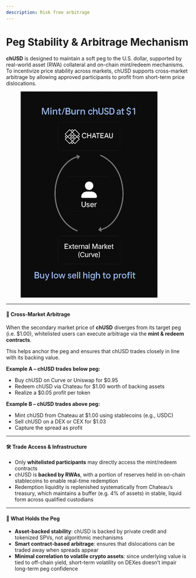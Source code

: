 ```yaml
---
description: Risk free arbitrage
---
```


# Peg Stability & Arbitrage Mechanism

**chUSD** is designed to maintain a soft peg to the U.S. dollar, supported by real-world asset (RWA) collateral and on-chain mint/redeem mechanisms. To incentivize price stability across markets, chUSD supports cross-market arbitrage by allowing approved participants to profit from short-term price dislocations.



<figure><img src=".gitbook/assets/ChatGPT Image Jun 13, 2025 at 01_00_55 AM.png" alt="" width="375"><figcaption></figcaption></figure>

***

#### 🔁 Cross-Market Arbitrage

When the secondary market price of **chUSD** diverges from its target peg (i.e. $1.00), whitelisted users can execute arbitrage via the **mint & redeem contracts**.

This helps anchor the peg and ensures that chUSD trades closely in line with its backing value.

**Example A – chUSD trades below peg:**

* Buy chUSD on Curve or Uniswap for $0.95
* Redeem chUSD via Chateau for $1.00 worth of backing assets
* Realize a $0.05 profit per token

**Example B – chUSD trades above peg:**

* Mint chUSD from Chateau at $1.00 using stablecoins (e.g., USDC)
* Sell chUSD on a DEX or CEX for $1.03
* Capture the spread as profit

***

#### 🛠️ Trade Access & Infrastructure

* Only **whitelisted participants** may directly access the mint/redeem contracts
* chUSD is **backed by RWAs**, with a portion of reserves held in on-chain stablecoins to enable real-time redemption
* Redemption liquidity is replenished systematically from Chateau’s treasury, which maintains a buffer (e.g. 4% of assets) in stable, liquid form across qualified custodians

***

#### 🧮 What Holds the Peg

* **Asset-backed stability**: chUSD is backed by private credit and tokenized SPVs, not algorithmic mechanisms
* **Smart contract-based arbitrage**: ensures that dislocations can be traded away when spreads appear
* **Minimal correlation to volatile crypto assets**: since underlying value is tied to off-chain yield, short-term volatility on DEXes doesn’t impair long-term peg confidence
